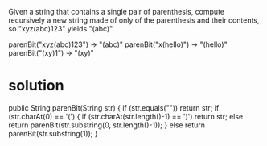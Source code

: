 Given a string that contains a single pair of parenthesis, compute recursively a new string made of only of the parenthesis and their contents, so "xyz(abc)123" yields "(abc)".

parenBit("xyz(abc)123") → "(abc)"
parenBit("x(hello)") → "(hello)"
parenBit("(xy)1") → "(xy)"

# solution

public String parenBit(String str) {
  if (str.equals("")) return str;
  if (str.charAt(0) == '(') {
    if (str.charAt(str.length()-1) == ')')
      return str;
    else 
      return parenBit(str.substring(0, str.length()-1));
  } else
    return parenBit(str.substring(1));
}
